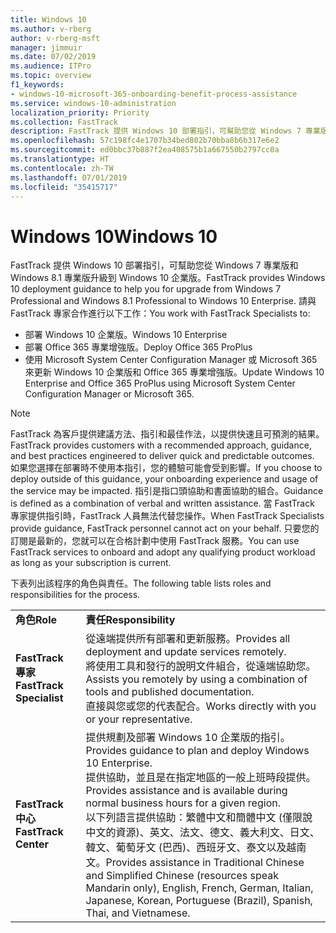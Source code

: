 ```yaml
---
title: Windows 10
ms.author: v-rberg
author: v-rberg-msft
manager: jimmuir
ms.date: 07/02/2019
ms.audience: ITPro
ms.topic: overview
f1_keywords:
- windows-10-microsoft-365-onboarding-benefit-process-assistance
ms.service: windows-10-administration
localization_priority: Priority
ms.collection: FastTrack
description: FastTrack 提供 Windows 10 部署指引，可幫助您從 Windows 7 專業版和 Windows 8.1 專業版升級到 Windows 10 企業版。
ms.openlocfilehash: 57c198fc4e1707b34bed802b70bba8b6b317e6e2
ms.sourcegitcommit: ed0bbc37b887f2ea408575b1a667550b2797cc0a
ms.translationtype: HT
ms.contentlocale: zh-TW
ms.lasthandoff: 07/01/2019
ms.locfileid: "35415717"
---
```

# <a name="windows-10"></a><span data-ttu-id="3d3d0-103">Windows 10</span><span class="sxs-lookup"><span data-stu-id="3d3d0-103">Windows 10</span></span>

<span data-ttu-id="3d3d0-104">FastTrack 提供 Windows 10 部署指引，可幫助您從 Windows 7 專業版和 Windows 8.1 專業版升級到 Windows 10 企業版。</span><span class="sxs-lookup"><span data-stu-id="3d3d0-104">FastTrack provides Windows 10 deployment guidance to help you for upgrade from Windows 7 Professional and Windows 8.1 Professional to Windows 10 Enterprise.</span></span> <span data-ttu-id="3d3d0-105">請與 FastTrack 專家合作進行以下工作：</span><span class="sxs-lookup"><span data-stu-id="3d3d0-105">You work with FastTrack Specialists to:</span></span>

- <span data-ttu-id="3d3d0-106">部署 Windows 10 企業版。</span><span class="sxs-lookup"><span data-stu-id="3d3d0-106">Windows 10 Enterprise</span></span>
- <span data-ttu-id="3d3d0-107">部署 Office 365 專業增強版。</span><span class="sxs-lookup"><span data-stu-id="3d3d0-107">Deploy Office 365 ProPlus</span></span> 
- <span data-ttu-id="3d3d0-108">使用 Microsoft System Center Configuration Manager 或 Microsoft 365 來更新 Windows 10 企業版和 Office 365 專業增強版。</span><span class="sxs-lookup"><span data-stu-id="3d3d0-108">Update Windows 10 Enterprise and Office 365 ProPlus using Microsoft System Center Configuration Manager or Microsoft 365.</span></span>
  
> [!NOTE]
> <span data-ttu-id="3d3d0-109">FastTrack 為客戶提供建議方法、指引和最佳作法，以提供快速且可預測的結果。</span><span class="sxs-lookup"><span data-stu-id="3d3d0-109">FastTrack provides customers with a recommended approach, guidance, and best practices engineered to deliver quick and predictable outcomes.</span></span> <span data-ttu-id="3d3d0-110">如果您選擇在部署時不使用本指引，您的體驗可能會受到影響。</span><span class="sxs-lookup"><span data-stu-id="3d3d0-110">If you choose to deploy outside of this guidance, your onboarding experience and usage of the service may be impacted.</span></span> <span data-ttu-id="3d3d0-111">指引是指口頭協助和書面協助的組合。</span><span class="sxs-lookup"><span data-stu-id="3d3d0-111">Guidance is defined as a combination of verbal and written assistance.</span></span> <span data-ttu-id="3d3d0-112">當 FastTrack 專家提供指引時，FastTrack 人員無法代替您操作。</span><span class="sxs-lookup"><span data-stu-id="3d3d0-112">When FastTrack Specialists provide guidance, FastTrack personnel cannot act on your behalf.</span></span> <span data-ttu-id="3d3d0-113">只要您的訂閱是最新的，您就可以在合格計劃中使用 FastTrack 服務。</span><span class="sxs-lookup"><span data-stu-id="3d3d0-113">You can use FastTrack services to onboard and adopt any qualifying product workload as long as your subscription is current.</span></span>  
    
<span data-ttu-id="3d3d0-114">下表列出該程序的角色與責任。</span><span class="sxs-lookup"><span data-stu-id="3d3d0-114">The following table lists roles and responsibilities for the process.</span></span>

|||
|:-----|:-----|
|<span data-ttu-id="3d3d0-115">**角色**</span><span class="sxs-lookup"><span data-stu-id="3d3d0-115">**Role**</span></span> <br/> |<span data-ttu-id="3d3d0-116">**責任**</span><span class="sxs-lookup"><span data-stu-id="3d3d0-116">**Responsibility**</span></span> <br/> |
|<span data-ttu-id="3d3d0-117">**FastTrack 專家**</span><span class="sxs-lookup"><span data-stu-id="3d3d0-117">**FastTrack Specialist**</span></span> <br/> |<span data-ttu-id="3d3d0-118">從遠端提供所有部署和更新服務。</span><span class="sxs-lookup"><span data-stu-id="3d3d0-118">Provides all deployment and update services remotely.</span></span>  <br/> <span data-ttu-id="3d3d0-119">將使用工具和發行的說明文件組合，從遠端協助您。</span><span class="sxs-lookup"><span data-stu-id="3d3d0-119">Assists you remotely by using a combination of tools and published documentation.</span></span> <br/> <span data-ttu-id="3d3d0-120">直接與您或您的代表配合。</span><span class="sxs-lookup"><span data-stu-id="3d3d0-120">Works directly with you or your representative.</span></span>|
|<span data-ttu-id="3d3d0-121">**FastTrack 中心**</span><span class="sxs-lookup"><span data-stu-id="3d3d0-121">**FastTrack Center**</span></span>  <br/> |<span data-ttu-id="3d3d0-122">提供規劃及部署 Windows 10 企業版的指引。</span><span class="sxs-lookup"><span data-stu-id="3d3d0-122">Provides guidance to plan and deploy Windows 10 Enterprise.</span></span>   <br/> <span data-ttu-id="3d3d0-123">提供協助，並且是在指定地區的一般上班時段提供。</span><span class="sxs-lookup"><span data-stu-id="3d3d0-123">Provides assistance and is available during normal business hours for a given region.</span></span> <br/> <span data-ttu-id="3d3d0-124">以下列語言提供協助：繁體中文和簡體中文 (僅限說中文的資源)、英文、法文、德文、義大利文、日文、韓文、葡萄牙文 (巴西)、西班牙文、泰文以及越南文。</span><span class="sxs-lookup"><span data-stu-id="3d3d0-124">Provides assistance in Traditional Chinese and Simplified Chinese (resources speak Mandarin only), English, French, German, Italian, Japanese, Korean, Portuguese (Brazil), Spanish, Thai, and Vietnamese.</span></span>|
 

 